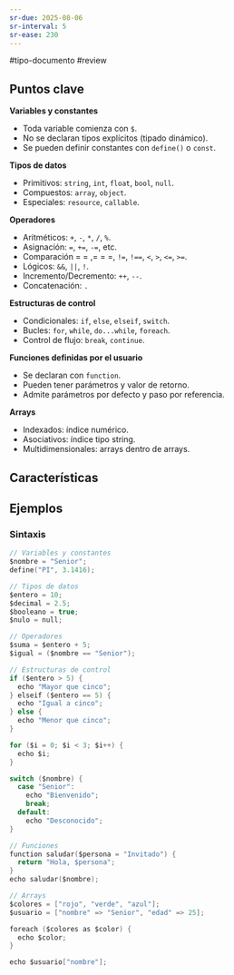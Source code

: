 ```yaml
---
sr-due: 2025-08-06
sr-interval: 5
sr-ease: 230
---
```


#tipo-documento #review  
## Puntos clave
**Variables y constantes**
- Toda variable comienza con `$`.
- No se declaran tipos explícitos (tipado dinámico).
- Se pueden definir constantes con `define()` o `const`.

**Tipos de datos**
- Primitivos: `string`, `int`, `float`, `bool`, `null`.
- Compuestos: `array`, `object`.
- Especiales: `resource`, `callable`.

**Operadores**

- Aritméticos: `+`, `-`, `*`, `/`, `%`.
- Asignación: ` = `, ` += `, ` -= `, etc.
-  Comparación = = ,= = =, `!=`, `!==`, `<`, `>`, `<=`, `>=`.
- Lógicos: `&&`, `||`, `!`.
- Incremento/Decremento: `++`, `--`.
- Concatenación: `.`

**Estructuras de control**
- Condicionales: `if`, `else`, `elseif`, `switch`.
- Bucles: `for`, `while`, `do...while`, `foreach`.
- Control de flujo: `break`, `continue`.

**Funciones definidas por el usuario**
- Se declaran con `function`.
- Pueden tener parámetros y valor de retorno.
- Admite parámetros por defecto y paso por referencia.

**Arrays**
- Indexados: índice numérico.
- Asociativos: índice tipo string.
- Multidimensionales: arrays dentro de arrays.
## Características


## Ejemplos
### Sintaxis 
```c
// Variables y constantes
$nombre = "Senior";
define("PI", 3.1416);

// Tipos de datos
$entero = 10;
$decimal = 2.5;
$booleano = true;
$nulo = null;

// Operadores
$suma = $entero + 5;
$igual = ($nombre == "Senior");

// Estructuras de control
if ($entero > 5) {
  echo "Mayor que cinco";
} elseif ($entero == 5) {
  echo "Igual a cinco";
} else {
  echo "Menor que cinco";
}

for ($i = 0; $i < 3; $i++) {
  echo $i;
}

switch ($nombre) {
  case "Senior":
    echo "Bienvenido";
    break;
  default:
    echo "Desconocido";
}

// Funciones
function saludar($persona = "Invitado") {
  return "Hola, $persona";
}
echo saludar($nombre);

// Arrays
$colores = ["rojo", "verde", "azul"];
$usuario = ["nombre" => "Senior", "edad" => 25];

foreach ($colores as $color) {
  echo $color;
}

echo $usuario["nombre"];

```
```